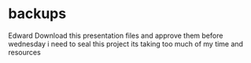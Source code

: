 # backups
Edward Download this presentation files and approve them before wednesday i need to seal this project its taking too much of my time and resources
